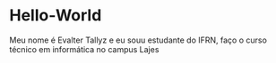 # Hello-World
Meu nome é Evalter Tallyz e eu souu estudante do IFRN, faço o curso  técnico em informática  no campus Lajes
